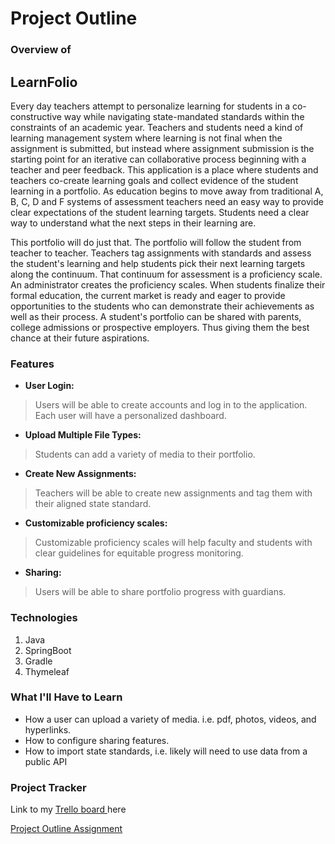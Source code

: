 # Project Outline

### Overview of
LearnFolio
----
Every day teachers attempt to personalize learning for students in a co-constructive way while navigating state-mandated 
standards within the constraints of an academic year.  Teachers and students need a kind of learning management system 
where learning is not final when the assignment is submitted, but instead where assignment submission is the starting 
point for an iterative can collaborative process beginning with a teacher and peer feedback.  This application is a place 
where students and teachers co-create learning goals and collect evidence of the student learning in a portfolio.  As 
education begins to move away from traditional A, B, C, D and F systems of assessment teachers need an easy way to 
provide clear expectations of the student learning targets.  Students need a clear way to understand what the next steps 
in their learning are.  

This portfolio will do just that.  The portfolio will follow the student from teacher to teacher.  Teachers tag 
assignments with standards and assess the student's learning and help students pick their next learning targets along 
the continuum.  That continuum for assessment is a proficiency scale.  An administrator creates the proficiency scales. 
When students finalize their formal education, the current market is ready and eager to provide opportunities to 
the students who can demonstrate their achievements as well as their process.  A student's portfolio can be shared with 
parents, college admissions or prospective employers.  Thus giving them the best chance at their future aspirations.  

### Features
- **User Login:** 
>Users will be able to create accounts and log in to the application. Each user will have a personalized dashboard.
- **Upload Multiple File Types:** 
>Students can add a variety of media to their portfolio.  
- **Create New Assignments:** 
>Teachers will be able to create new assignments and tag them with their aligned state standard. 
- **Customizable proficiency scales:** 
>Customizable proficiency scales will help faculty and students with clear guidelines for equitable progress monitoring. 
- **Sharing:** 
>Users will be able to share portfolio progress with guardians. 


### Technologies
1. Java 
2. SpringBoot
3. Gradle
4. Thymeleaf

### What I'll Have to Learn
* How a user can upload a variety of media.  i.e. pdf, photos, videos, and hyperlinks.
* How to configure sharing features.  
* How to import state standards, i.e. likely will need to use data from a public API 

### Project Tracker
Link to my [Trello board ](https://trello.com/b/aXf3ie24/liftoff-project-boardabbyhowe) here


[Project Outline Assignment](https://education.launchcode.org/liftoff/modules/assignments/project-outline)
